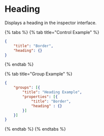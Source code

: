 # Heading

Displays a heading in the inspector interface.

{% tabs %}
{% tab title="Control Example" %}
```json
{
    "title": "Border",
    "heading": {}
}
```
{% endtab %}

{% tab title="Group Example" %}
```json
{
    "groups": [{
        "title": "Heading Example",
        "properties": [{
            "title": "Border",
            "heading" : {}
        }]
    }]
}
```
{% endtab %}
{% endtabs %}
